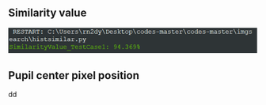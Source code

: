## Similarity value
![Alt text](https://github.com/eumenidez/codes/blob/master/imgsearch/1.PNG)
## Pupil center pixel position
dd

